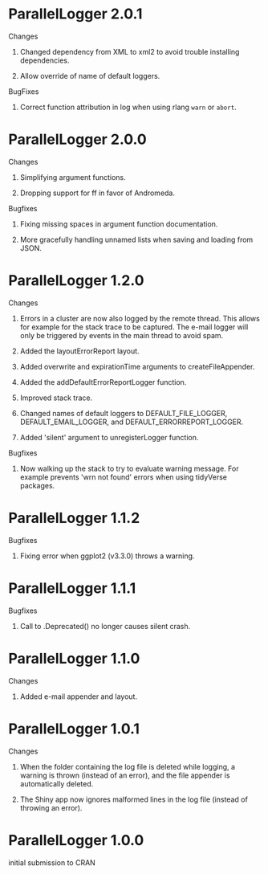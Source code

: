 ParallelLogger 2.0.1
====================

Changes

1. Changed dependency from XML to xml2 to avoid trouble installing dependencies.

2. Allow override of name of default loggers.

BugFixes

1. Correct function attribution in log when using rlang `warn` or `abort`.


ParallelLogger 2.0.0
====================

Changes

1. Simplifying argument functions.

2. Dropping support for ff in favor of Andromeda.

Bugfixes

1. Fixing missing spaces in argument function documentation.

2. More gracefully handling unnamed lists when saving and loading from JSON.


ParallelLogger 1.2.0
====================

Changes

1. Errors in a cluster are now also logged by the remote thread. This allows for example for the stack trace to be captured. The e-mail logger will only be triggered by events in the main thread to avoid spam.

2. Added the layoutErrorReport layout.

3. Added overwrite and expirationTime arguments to createFileAppender.

4. Added the addDefaultErrorReportLogger function. 

5. Improved stack trace.

6. Changed names of default loggers to DEFAULT_FILE_LOGGER, DEFAULT_EMAIL_LOGGER, and DEFAULT_ERRORREPORT_LOGGER.

7. Added 'silent' argument to unregisterLogger function.

Bugfixes

1. Now walking up the stack to try to evaluate warning message. For example prevents 'wrn not found' errors when using tidyVerse packages.


ParallelLogger 1.1.2
====================

Bugfixes

1. Fixing error when ggplot2 (v3.3.0) throws a warning.


ParallelLogger 1.1.1
====================

Bugfixes

1. Call to .Deprecated() no longer causes silent crash.


ParallelLogger 1.1.0
====================

Changes

1. Added e-mail appender and layout.


ParallelLogger 1.0.1
====================

Changes

1. When the folder containing the log file is deleted while logging, a warning is thrown (instead of an error), and the file appender is automatically deleted.

2. The Shiny app now ignores malformed lines in the log file (instead of throwing an error).


ParallelLogger 1.0.0
====================

initial submission to CRAN
